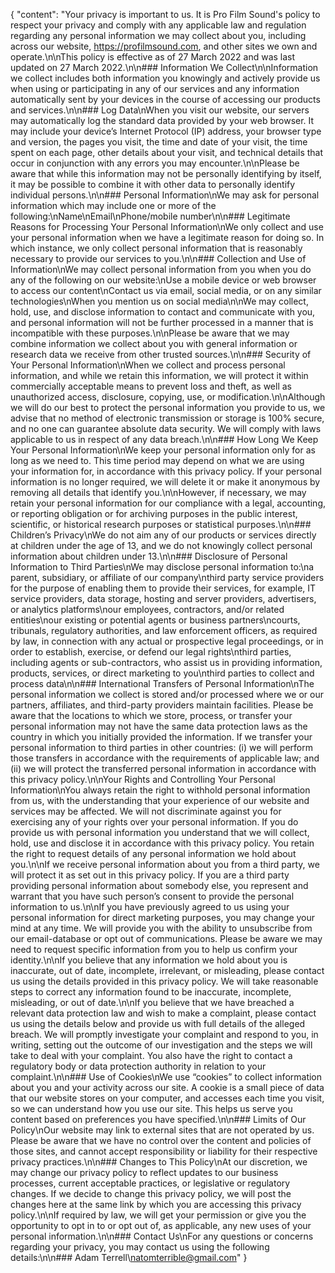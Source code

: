 {
"content": "Your privacy is important to us. It is Pro Film Sound's policy to respect your privacy and comply with any applicable law and regulation regarding any personal information we may collect about you, including across our website, https://profilmsound.com, and other sites we own and operate.\n\nThis policy is effective as of 27 March 2022 and was last updated on 27 March 2022.\n\n### Information We Collect\n\nInformation we collect includes both information you knowingly and actively provide us when using or participating in any of our services and any information automatically sent by your devices in the course of accessing our products and services.\n\n### Log Data\nWhen you visit our website, our servers may automatically log the standard data provided by your web browser. It may include your device’s Internet Protocol (IP) address, your browser type and version, the pages you visit, the time and date of your visit, the time spent on each page, other details about your visit, and technical details that occur in conjunction with any errors you may encounter.\n\nPlease be aware that while this information may not be personally identifying by itself, it may be possible to combine it with other data to personally identify individual persons.\n\n### Personal Information\nWe may ask for personal information which may include one or more of the following:\nName\nEmail\nPhone/mobile number\n\n### Legitimate Reasons for Processing Your Personal Information\nWe only collect and use your personal information when we have a legitimate reason for doing so. In which instance, we only collect personal information that is reasonably necessary to provide our services to you.\n\n### Collection and Use of Information\nWe may collect personal information from you when you do any of the following on our website:\nUse a mobile device or web browser to access our content\nContact us via email, social media, or on any similar technologies\nWhen you mention us on social media\n\nWe may collect, hold, use, and disclose information to contact and communicate with you, and personal information will not be further processed in a manner that is incompatible with these purposes.\n\nPlease be aware that we may combine information we collect about you with general information or research data we receive from other trusted sources.\n\n### Security of Your Personal Information\nWhen we collect and process personal information, and while we retain this information, we will protect it within commercially acceptable means to prevent loss and theft, as well as unauthorized access, disclosure, copying, use, or modification.\n\nAlthough we will do our best to protect the personal information you provide to us, we advise that no method of electronic transmission or storage is 100% secure, and no one can guarantee absolute data security. We will comply with laws applicable to us in respect of any data breach.\n\n### How Long We Keep Your Personal Information\nWe keep your personal information only for as long as we need to. This time period may depend on what we are using your information for, in accordance with this privacy policy. If your personal information is no longer required, we will delete it or make it anonymous by removing all details that identify you.\n\nHowever, if necessary, we may retain your personal information for our compliance with a legal, accounting, or reporting obligation or for archiving purposes in the public interest, scientific, or historical research purposes or statistical purposes.\n\n### Children’s Privacy\nWe do not aim any of our products or services directly at children under the age of 13, and we do not knowingly collect personal information about children under 13.\n\n### Disclosure of Personal Information to Third Parties\nWe may disclose personal information to:\na parent, subsidiary, or affiliate of our company\nthird party service providers for the purpose of enabling them to provide their services, for example, IT service providers, data storage, hosting and server providers, advertisers, or analytics platforms\nour employees, contractors, and/or related entities\nour existing or potential agents or business partners\ncourts, tribunals, regulatory authorities, and law enforcement officers, as required by law, in connection with any actual or prospective legal proceedings, or in order to establish, exercise, or defend our legal rights\nthird parties, including agents or sub-contractors, who assist us in providing information, products, services, or direct marketing to you\nthird parties to collect and process data\n\n### International Transfers of Personal Information\nThe personal information we collect is stored and/or processed where we or our partners, affiliates, and third-party providers maintain facilities. Please be aware that the locations to which we store, process, or transfer your personal information may not have the same data protection laws as the country in which you initially provided the information. If we transfer your personal information to third parties in other countries: (i) we will perform those transfers in accordance with the requirements of applicable law; and (ii) we will protect the transferred personal information in accordance with this privacy policy.\n\nYour Rights and Controlling Your Personal Information\nYou always retain the right to withhold personal information from us, with the understanding that your experience of our website and services may be affected. We will not discriminate against you for exercising any of your rights over your personal information. If you do provide us with personal information you understand that we will collect, hold, use and disclose it in accordance with this privacy policy. You retain the right to request details of any personal information we hold about you.\n\nIf we receive personal information about you from a third party, we will protect it as set out in this privacy policy. If you are a third party providing personal information about somebody else, you represent and warrant that you have such person’s consent to provide the personal information to us.\n\nIf you have previously agreed to us using your personal information for direct marketing purposes, you may change your mind at any time. We will provide you with the ability to unsubscribe from our email-database or opt out of communications. Please be aware we may need to request specific information from you to help us confirm your identity.\n\nIf you believe that any information we hold about you is inaccurate, out of date, incomplete, irrelevant, or misleading, please contact us using the details provided in this privacy policy. We will take reasonable steps to correct any information found to be inaccurate, incomplete, misleading, or out of date.\n\nIf you believe that we have breached a relevant data protection law and wish to make a complaint, please contact us using the details below and provide us with full details of the alleged breach. We will promptly investigate your complaint and respond to you, in writing, setting out the outcome of our investigation and the steps we will take to deal with your complaint. You also have the right to contact a regulatory body or data protection authority in relation to your complaint.\n\n### Use of Cookies\nWe use “cookies” to collect information about you and your activity across our site. A cookie is a small piece of data that our website stores on your computer, and accesses each time you visit, so we can understand how you use our site. This helps us serve you content based on preferences you have specified.\n\n### Limits of Our Policy\nOur website may link to external sites that are not operated by us. Please be aware that we have no control over the content and policies of those sites, and cannot accept responsibility or liability for their respective privacy practices.\n\n### Changes to This Policy\nAt our discretion, we may change our privacy policy to reflect updates to our business processes, current acceptable practices, or legislative or regulatory changes. If we decide to change this privacy policy, we will post the changes here at the same link by which you are accessing this privacy policy.\n\nIf required by law, we will get your permission or give you the opportunity to opt in to or opt out of, as applicable, any new uses of your personal information.\n\n### Contact Us\nFor any questions or concerns regarding your privacy, you may contact us using the following details:\n\n### Adam Terrell\natomterrible@gmail.com"
}
